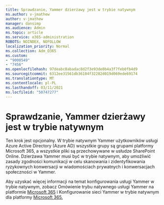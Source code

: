 ```yaml
---
title: Sprawdzanie, Yammer dzierżawy jest w trybie natywnym
ms.author: v-jmathew
author: v-jmathew
manager: dansimp
ms.audience: Admin
ms.topic: article
ms.service: o365-administration
ROBOTS: NOINDEX, NOFOLLOW
localization_priority: Normal
ms.collection: Adm_O365
ms.custom:
- "9000549"
- "7456"
ms.openlocfilehash: 97deabc8abadac8d2f3e93de0b4a3f7feb0fb4d9
ms.sourcegitcommit: 6312ee31561db36104f32282d019d069ede69174
ms.translationtype: MT
ms.contentlocale: pl-PL
ms.lasthandoff: 03/11/2021
ms.locfileid: "50747277"
---
```

# <a name="verify-your-yammer-tenant-is-in-native-mode"></a>Sprawdzanie, Yammer dzierżawy jest w trybie natywnym

Ten krok jest opcjonalny. W trybie natywnym Yammer użytkowników usługi Azure Active Directory (Azure AD) wszystkie grupy są grupami platformy Microsoft 365, a wszystkie pliki są przechowywane w usłudze SharePoint Online. Dzierżawa Yammer musi być w trybie natywnym, aby umożliwić zasady zgodności komunikacji w celu skanowania i zidentyfikowania ryzykownych konwersacji w wiadomościach prywatnych i konwersacjach społeczności w Yammer.  
  
Aby uzyskać więcej informacji na temat konfigurowania usługi Yammer w trybie natywnym, zobacz Omówienie trybu natywnego usługi Yammer na platformie [Microsoft 365](https://go.microsoft.com/fwlink/?linkid=2129829) i Konfigurowanie sieci Yammer w trybie natywnym dla platformy [Microsoft 365.](https://go.microsoft.com/fwlink/?linkid=2129772)
